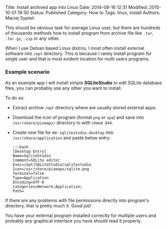 Title:      Install archived app into Linux
Date:       2014-08-16 12:31
Modified:   2015-10-01 19:30
Status:     Published
Category:   How to
Tags:       linux, install
Authors:    Maciej Sypień

<!--
<div class="intro-article-image-sm" markdown="1">
  ![Logo of Sublime Text 3]({filename}/images/linux_logo_pinguin.jpg)
</div>
-->

This should be obvious task for average Linux user, but there are hundreds of
thousands methods how to install program from archive file like `.tar`,
`.tar.gz`, `.zip` or any other.

When I use Debian based Linux distros, I most often install external software
into `/opt` directory. This is because I rarely install program for single user
and that is most evident location for multi users programs.

### Example scenario
As an example app I will install simple **SQLiteStudio** to edit SQLite
database files, you can probably use any other you want to install.

To do so:

*   Extract archive `/opt` directory where are usually stored external apps.
*   Download the icon of program (format `png` or `xpa`) and save into
    `/usr/share/pixmaps/` directory to with `chmod 644`.
*   Create new file for ex: `sqlitestudio.desktop` into `/usr/share/application`
    and paste below entry:


        :::bash
        [Desktop Entry]
        Name=SqliteStudio
        Comment=SQLite editor
        Exec=/opt/SQLiteStudio/sqlitestudio
        Icon=/usr/share/pixmaps/sqlite.png
        Terminal=false
        Type=Application
        Encoding=UTF-8
        Categories=Network;Application;
        Path=

If there are any problems with file permissions directly into
program's directory, that is pretty much it. Good job!

You have your external program installed correctly for multiple users and
probably any graphical interface you have should read it properly.

